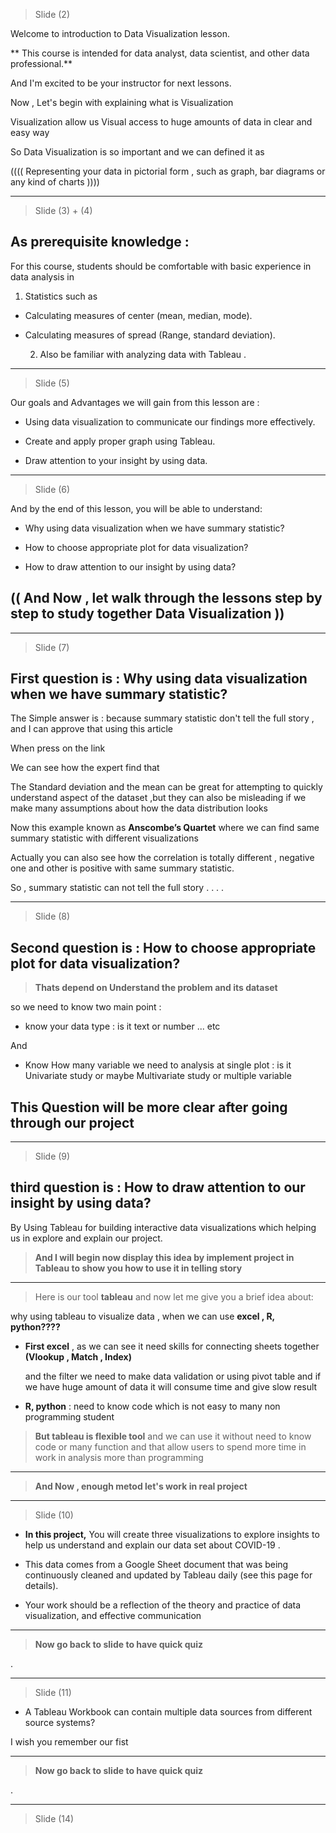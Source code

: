 
>  Slide (2)

Welcome to introduction to Data Visualization lesson.


**  This course is intended for  data analyst, data scientist, and other data professional.**


And I'm excited to be your instructor for next lessons.



Now , Let's begin with explaining  what is Visualization 

Visualization allow us Visual access to huge amounts of data in clear and easy way


So Data Visualization is so important and we can defined it as 


(((( Representing your data in pictorial form , such as graph, bar diagrams or any kind of charts ))))




-------


>  Slide (3) + (4)



## As prerequisite knowledge :


For this course, students should be comfortable with basic experience in data analysis in 


  1. Statistics such as 

- Calculating measures of center (mean, median, mode).

- Calculating measures of spread (Range, standard deviation).


  2. Also be familiar with analyzing data with Tableau . 



-------------------------------

>  Slide (5)


Our goals and  Advantages  we will gain from this lesson are :



- Using data visualization to communicate our findings more effectively.

- Create and apply proper graph using Tableau.

- Draw attention to your insight by using data.



-------------------------------

>  Slide (6)


And by the end of this lesson, you will be able to understand:

- Why using data visualization when we have summary statistic?

- How to choose appropriate plot for data visualization?

- How to draw attention to our insight by using data?




## (( And Now , let  walk  through the lessons step by step to study together Data Visualization ))

---------------------



>  Slide (7)

## First question is :  Why using data visualization when we have summary statistic?




The Simple answer is :  because summary statistic don't tell the full story , and I can approve that using this article
 
 
When press on the link
 
 
 
  
We can see how the expert find  that 

The Standard deviation and the mean can be great for attempting to quickly understand aspect of the dataset ,but they can also be misleading if we make many assumptions about how the data distribution looks



Now this example known as **Anscombe’s Quartet** where we can find same summary statistic with different visualizations


Actually you can also see how the correlation is totally different , negative one and other is positive with same  summary statistic.



So ,  summary statistic can not tell the full story
.
.
.
.


---------------------



>  Slide (8)

## Second question is : How to choose appropriate plot for data visualization? 



> **Thats depend on Understand the problem and its dataset**



so  we need to know  two main point :

- know your data type : is it text or number ... etc

And 

- Know How many variable we need to analysis at single plot : is it Univariate study or maybe Multivariate study or multiple variable 


## This Question will be more clear after going through our project 


----------------------



>  Slide (9)


## third  question is : How to draw attention to our insight by using data? 



By Using Tableau for building interactive data visualizations which helping us in explore and explain our project.



> **And I will begin now display this idea by implement project in Tableau to show you how to use it in telling story**




--------------------


> Here is our tool **tableau** and now let me give you a brief idea about:


   why using tableau to visualize data , when we can use **excel , R, python????**



- **First excel** , as we can see it need skills for connecting sheets together **(Vlookup , Match , Index)**

     and the filter we need to make data validation or using pivot table and if we have huge amount of data it will consume time and give slow result 


- **R, python** : need to know code which is not easy to many non programming student 



> **But tableau is flexible tool** and we can use it without need to know code or many function and that allow users to spend more time in work in analysis more than programming 


----------------------


> **And Now , enough metod let's work in real project**




----------------------


>  Slide (10)


- **In this project,** You will create three visualizations to explore insights to help us understand  and explain our data set about COVID-19 .

-  This data comes from a Google Sheet document that was being continuously cleaned and updated by Tableau daily (see this page for details).


-  Your work should be a reflection of the theory and practice of data visualization, and effective communication





----------------------------------------------------------



> **Now go back to slide to have quick quiz**

.

--------------------------------------------

>  Slide (11)


- A Tableau Workbook can contain multiple data sources from different source systems?


I wish you remember  our fist 







----------------------------------------------------------


> **Now go back to slide to have quick quiz**

.

--------------------------------------------



>  Slide (14)


